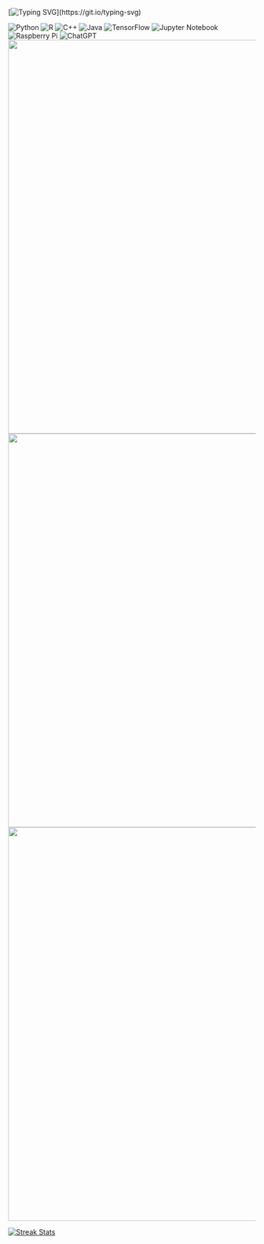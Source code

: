 [![Typing SVG](https://readme-typing-svg.demolab.com?font=Fira+Code&size=18&pause=1000&color=FF0FFF&vCenter=true&width=435&lines=Привет%2C+I'm+Barbara!)](https://git.io/typing-svg)

![Python](https://img.shields.io/badge/python-3670A0?style=for-the-badge&logo=python&logoColor=ffdd54)
![R](https://img.shields.io/badge/r-%23276DC3.svg?style=for-the-badge&logo=r&logoColor=white)
![C++](https://img.shields.io/badge/c++-%2300599C.svg?style=for-the-badge&logo=c%2B%2B&logoColor=white)
![Java](https://img.shields.io/badge/java-%23ED8B00.svg?style=for-the-badge&logo=openjdk&logoColor=white)
![TensorFlow](https://img.shields.io/badge/TensorFlow-%23FF6F00.svg?style=for-the-badge&logo=TensorFlow&logoColor=white)
![Jupyter Notebook](https://img.shields.io/badge/jupyter-%23FA0F00.svg?style=for-the-badge&logo=jupyter&logoColor=white)
![Raspberry Pi](https://img.shields.io/badge/-RaspberryPi-C51A4A?style=for-the-badge&logo=Raspberry-Pi)
![ChatGPT](https://img.shields.io/badge/chatGPT-74aa9c?style=for-the-badge&logo=openai&logoColor=white)
<img src="https://capsule-render.vercel.app/api?type=waving&color=f0f&height=55&section=footer&width=300" width="800">
<img src="output_.gif" width="800"> 
<img src="https://capsule-render.vercel.app/api?type=waving&color=0096FF&height=55&section=header&width=300" width="800">

<!-- [![Top Langs](https://github-readme-stats.vercel.app/api/top-langs/?username=anuraghazra&layout=donut-vertical&bg_color=000000&title_color=f0f&text_color=f0f)](https://github.com/byblis/github-readme-stats)--> 

[![Streak Stats](https://github-readme-streak-stats.herokuapp.com?user=byblis&theme=dark&border_radius=1&date_format=%5BY%20%5DM%20j&background=000000&ring=0096FF&fire=ff00ff&stroke=FF00FF&currStreakLabel=ff00ff&currStreakNum=ff00ff&border=FF00FF&sideLabels=FF00FF&dates=0096FF&sideNums=FF00FF)](https://git.io/streak-stats)

